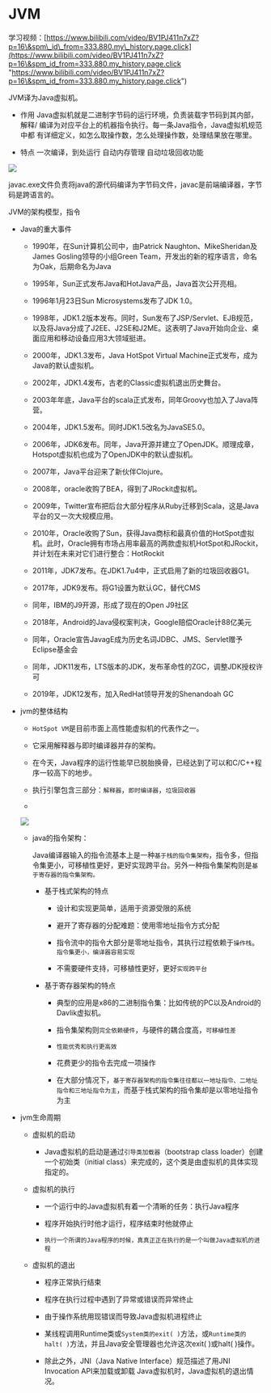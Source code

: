 # JVM

学习视频：[https://www.bilibili.com/video/BV1PJ411n7xZ?p=16\&spm\_id\_from=333.880.my\_history.page.click](https://www.bilibili.com/video/BV1PJ411n7xZ?p=16\&spm_id_from=333.880.my_history.page.click "https://www.bilibili.com/video/BV1PJ411n7xZ?p=16\&spm_id_from=333.880.my_history.page.click")

JVM译为Java虚拟机。

*   作用
    Java虚拟机就是二进制字节码的运行环境，负责装载字节码到其内部，解释/
    编译为对应平台上的机器指令执行。每一条Java指令，Java虚拟机规范中都
    有详细定义，如怎么取操作数，怎么处理操作数，处理结果放在哪里。

*   特点
    一次编译，到处运行
    自动内存管理
    自动垃圾回收功能

![](https://fastly.jsdelivr.net/gh/18476305640/typora@master/image/16539571974841653957197317.png)

javac.exe文件负责将java的源代码编译为字节码文件，javac是前端编译器，字节码是跨语言的。

JVM的架构模型，指令

*   Java的重大事件

    *   1990年，在Sun计算机公司中，由Patrick Naughton、MikeSheridan及James Gosling领导的小组Green Team，开发出的新的程序语言，命名为Oak，后期命名为Java

    *   1995年，Sun正式发布Java和HotJava产品，Java首次公开亮相。

    *   1996年1月23日Sun Microsystems发布了JDK 1.0。

    *   1998年，JDK1.2版本发布。同时，Sun发布了JSP/Servlet、EJB规范，以及将Java分成了J2EE、J2SE和J2ME。这表明了Java开始向企业、桌面应用和移动设备应用3大领域挺进。

    *   2000年，JDK1.3发布，Java HotSpot Virtual Machine正式发布，成为Java的默认虚拟机。

    *   2002年，JDK1.4发布，古老的Classic虚拟机退出历史舞台。

    *   2003年年底，Java平台的scala正式发布，同年Groovy也加入了Java阵营。

    *   2004年，JDK1.5发布。同时JDK1.5改名为JavaSE5.0。

    *   2006年，JDK6发布。同年，Java开源并建立了OpenJDK。顺理成章，Hotspot虚拟机也成为了OpenJDK中的默认虚拟机。

    *   2007年，Java平台迎来了新伙伴Clojure。

    *   2008年，oracle收购了BEA，得到了JRockit虚拟机。

    *   2009年，Twitter宣布把后台大部分程序从Ruby迁移到Scala，这是Java平台的又一次大规模应用。

    *   2010年，Oracle收购了Sun，获得Java商标和最真价值的HotSpot虚拟机。此时，Oracle拥有市场占用率最高的两款虚拟机HotSpot和JRockit，并计划在未来对它们进行整合：HotRockit

    *   2011年，JDK7发布。在JDK1.7u4中，正式启用了新的垃圾回收器G1。

    *   2017年，JDK9发布。将G1设置为默认GC，替代CMS

    *   同年，IBM的J9开源，形成了现在的Open J9社区

    *   2018年，Android的Java侵权案判决，Google赔偿Oracle计88亿美元

    *   同年，Oracle宣告JavagE成为历史名词JDBC、JMS、Servlet赠予Eclipse基金会

    *   同年，JDK11发布，LTS版本的JDK，发布革命性的ZGC，调整JDK授权许可

    *   2019年，JDK12发布，加入RedHat领导开发的Shenandoah GC

*   jvm的整体结构

    *   `HotSpot VM`是目前市面上高性能虚拟机的代表作之一。

    *   它采用解释器与即时编译器并存的架构。

    *   在今天，Java程序的运行性能早已脱胎换骨，已经达到了可以和C/C++程序一较高下的地步。

    *   执行引擎包含三部分：`解释器`，`即时编译器`，`垃圾回收器`

    *

    ![](https://fastly.jsdelivr.net/gh/18476305640/typora@master/image/16539575142841653957514226.png)

    *   java的指令架构：

        Java编译器输入的指令流基本上是一种`基于栈的指令集架构`，指令多，但指令集更小，可移植性更好，更好实现跨平台。另外一种指令集架构则是`基于寄存器的指令集架构。`

        *   基于栈式架构的特点

            *   设计和实现更简单，适用于资源受限的系统

            *   避开了寄存器的分配难题：使用零地址指令方式分配

            *   指令流中的指令大部分是零地址指令，其执行过程依赖于`操作栈`。`指令集更小，编译器容易实现`

            *   不需要硬件支持，可移植性更好，更好`实现跨平台`

        *   基于寄存器架构的特点

            *   典型的应用是x86的二进制指令集：比如传统的PC以及Android的Davlik虚拟机。

            *   指令集架构则`完全依赖硬件`，与硬件的耦合度高，`可移植性差`

            *   `性能优秀和执行更高效`

            *   花费更少的指令去完成一项操作

            *   在大部分情况下，`基于寄存器架构的指令集往往都以一地址指令、二地址指令和三地址指令为主`，而基于栈式架构的指令集却是以零地址指令为主

*   jvm生命周期

    *   虚拟机的启动

        *   Java虚拟机的启动是通过`引导类加载器`（bootstrap class loader）创建一个初始类（initial class）来完成的，这个类是由虚拟机的具体实现指定的。

    *   虚拟机的执行

        *   一个运行中的Java虚拟机有着一个清晰的任务：执行Java程序

        *   程序开始执行时他才运行，程序结束时他就停止

        *   `执行一个所谓的Java程序的时候，真真正正在执行的是一个叫做Java虚拟机的进程`

    *   虚拟机的退出

        *   程序正常执行结束

        *   程序在执行过程中遇到了异常或错误而异常终止

        *   由于操作系统用现错误而导致Java虚拟机进程终止

        *   某线程调用Runtime类或`System类的exit( )`方法，或`Runtime类的halt( )`方法，并且Java安全管理器也允许这次exit( )或halt( )操作。

        *   除此之外，JNI（Java Native Interface）规范描述了用JNI Invocation API来加载或卸载 Java虚拟机时，Java虚拟机的退出情况。
